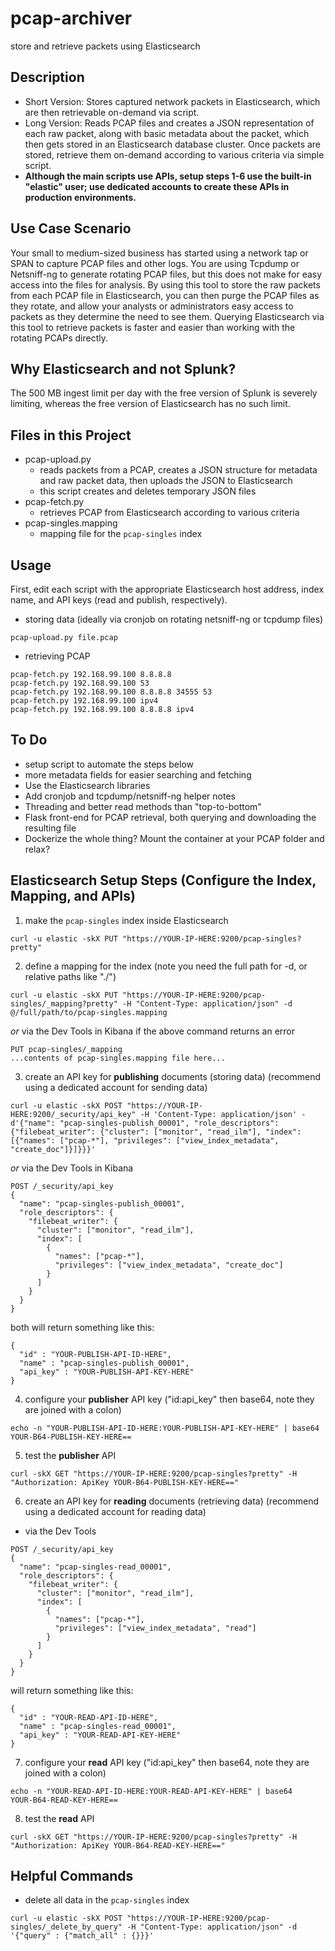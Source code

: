 # pcap-archiver
store and retrieve packets using Elasticsearch

## Description
- Short Version: Stores captured network packets in Elasticsearch, which are then retrievable on-demand via script.
- Long Version: Reads PCAP files and creates a JSON representation of each raw packet, along with basic metadata about the packet, which then gets stored in an Elasticsearch database cluster. Once packets are stored, retrieve them on-demand according to various criteria via simple script.
- **Although the main scripts use APIs, setup steps 1-6 use the built-in "elastic" user; use dedicated accounts to create these APIs in production environments.**

## Use Case Scenario
Your small to medium-sized business has started using a network tap or SPAN to capture PCAP files and other logs. You are using Tcpdump or Netsniff-ng to generate rotating PCAP files, but this does not make for easy access into the files for analysis. By using this tool to store the raw packets from each PCAP file in Elasticsearch, you can then purge the PCAP files as they rotate, and allow your analysts or administrators easy access to packets as they determine the need to see them. Querying Elasticsearch via this tool to retrieve packets is faster and easier than working with the rotating PCAPs directly.

## Why Elasticsearch and not Splunk?
The 500 MB ingest limit per day with the free version of Splunk is severely limiting, whereas the free version of Elasticsearch has no such limit.

## Files in this Project
- pcap-upload.py
	- reads packets from a PCAP, creates a JSON structure for metadata and raw packet data, then uploads the JSON to Elasticsearch
	- this script creates and deletes temporary JSON files
- pcap-fetch.py
	- retrieves PCAP from Elasticsearch according to various criteria
- pcap-singles.mapping
	- mapping file for the ```pcap-singles``` index

## Usage
First, edit each script with the appropriate Elasticsearch host address, index name, and API keys (read and publish, respectively).
- storing data (ideally via cronjob on rotating netsniff-ng or tcpdump files)
```
pcap-upload.py file.pcap
```
- retrieving PCAP
```
pcap-fetch.py 192.168.99.100 8.8.8.8
pcap-fetch.py 192.168.99.100 53
pcap-fetch.py 192.168.99.100 8.8.8.8 34555 53
pcap-fetch.py 192.168.99.100 ipv4
pcap-fetch.py 192.168.99.100 8.8.8.8 ipv4
```

## To Do
- setup script to automate the steps below
- more metadata fields for easier searching and fetching
- Use the Elasticsearch libraries
- Add cronjob and tcpdump/netsniff-ng helper notes
- Threading and better read methods than "top-to-bottom"
- Flask front-end for PCAP retrieval, both querying and downloading the resulting file
- Dockerize the whole thing? Mount the container at your PCAP folder and relax?

## Elasticsearch Setup Steps (Configure the Index, Mapping, and APIs)
1. make the ```pcap-singles``` index inside Elasticsearch
```
curl -u elastic -skX PUT "https://YOUR-IP-HERE:9200/pcap-singles?pretty"
```

2. define a mapping for the index (note you need the full path for -d, or relative paths like "./")
```
curl -u elastic -skX PUT "https://YOUR-IP-HERE:9200/pcap-singles/_mapping?pretty" -H "Content-Type: application/json" -d @/full/path/to/pcap-singles.mapping
```
_or_ via the Dev Tools in Kibana if the above command returns an error
```
PUT pcap-singles/_mapping
...contents of pcap-singles.mapping file here...
```

3. create an API key for **publishing** documents (storing data) (recommend using a dedicated account for sending data)
```
curl -u elastic -skX POST "https://YOUR-IP-HERE:9200/_security/api_key" -H 'Content-Type: application/json' -d'{"name": "pcap-singles-publish_00001", "role_descriptors": {"filebeat_writer": {"cluster": ["monitor", "read_ilm"], "index": [{"names": ["pcap-*"], "privileges": ["view_index_metadata", "create_doc"]}]}}}'
```
_or_ via the Dev Tools in Kibana
```
POST /_security/api_key
{
  "name": "pcap-singles-publish_00001", 
  "role_descriptors": {
    "filebeat_writer": { 
      "cluster": ["monitor", "read_ilm"],
      "index": [
        {
          "names": ["pcap-*"],
          "privileges": ["view_index_metadata", "create_doc"]
        }
      ]
    }
  }
}
```
both will return something like this:
```
{
  "id" : "YOUR-PUBLISH-API-ID-HERE",
  "name" : "pcap-singles-publish_00001",
  "api_key" : "YOUR-PUBLISH-API-KEY-HERE"
}
```

4. configure your **publisher** API key ("id:api_key" then base64, note they are joined with a colon)
```
echo -n "YOUR-PUBLISH-API-ID-HERE:YOUR-PUBLISH-API-KEY-HERE" | base64
YOUR-B64-PUBLISH-KEY-HERE==
```

5. test the **publisher** API
```
curl -skX GET "https://YOUR-IP-HERE:9200/pcap-singles?pretty" -H "Authorization: ApiKey YOUR-B64-PUBLISH-KEY-HERE=="
```

6. create an API key for **reading** documents (retrieving data) (recommend using a dedicated account for reading data)
- via the Dev Tools
```
POST /_security/api_key
{
  "name": "pcap-singles-read_00001", 
  "role_descriptors": {
    "filebeat_writer": { 
      "cluster": ["monitor", "read_ilm"],
      "index": [
        {
          "names": ["pcap-*"],
          "privileges": ["view_index_metadata", "read"]
        }
      ]
    }
  }
}
```
will return something like this:
```
{
  "id" : "YOUR-READ-API-ID-HERE",
  "name" : "pcap-singles-read_00001",
  "api_key" : "YOUR-READ-API-KEY-HERE"
}
```

7. configure your **read** API key ("id:api_key" then base64, note they are joined with a colon)
```
echo -n "YOUR-READ-API-ID-HERE:YOUR-READ-API-KEY-HERE" | base64
YOUR-B64-READ-KEY-HERE==
```

8. test the **read** API
```
curl -skX GET "https://YOUR-IP-HERE:9200/pcap-singles?pretty" -H "Authorization: ApiKey YOUR-B64-READ-KEY-HERE=="
```

## Helpful Commands
- delete all data in the ```pcap-singles``` index
```
curl -u elastic -skX POST "https://YOUR-IP-HERE:9200/pcap-singles/_delete_by_query" -H "Content-Type: application/json" -d '{"query" : {"match_all" : {}}}'
```
